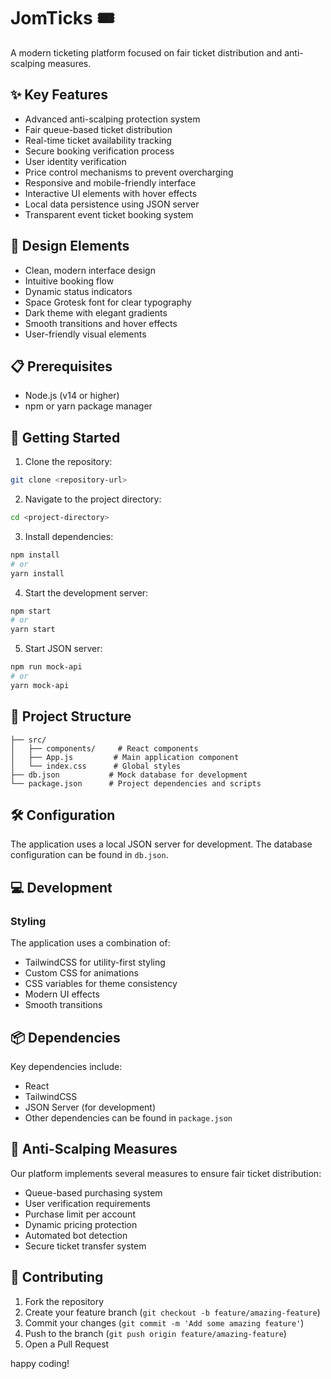 # JomTicks 🎟️

A modern ticketing platform focused on fair ticket distribution and anti-scalping measures.

## ✨ Key Features

- Advanced anti-scalping protection system
- Fair queue-based ticket distribution
- Real-time ticket availability tracking
- Secure booking verification process
- User identity verification
- Price control mechanisms to prevent overcharging
- Responsive and mobile-friendly interface
- Interactive UI elements with hover effects
- Local data persistence using JSON server
- Transparent event ticket booking system

## 🎨 Design Elements

- Clean, modern interface design
- Intuitive booking flow
- Dynamic status indicators
- Space Grotesk font for clear typography
- Dark theme with elegant gradients
- Smooth transitions and hover effects
- User-friendly visual elements

## 📋 Prerequisites

- Node.js (v14 or higher)
- npm or yarn package manager

## 🚀 Getting Started

1. Clone the repository:
```bash
git clone <repository-url>
```

2. Navigate to the project directory:
```bash
cd <project-directory>
```

3. Install dependencies:
```bash
npm install
# or
yarn install
```

4. Start the development server:
```bash
npm start
# or
yarn start
```

5. Start JSON server:
```bash
npm run mock-api
# or
yarn mock-api
```

## 📁 Project Structure

```
├── src/
│   ├── components/     # React components
│   ├── App.js         # Main application component
│   └── index.css      # Global styles
├── db.json           # Mock database for development
└── package.json      # Project dependencies and scripts
```

## 🛠 Configuration

The application uses a local JSON server for development. The database configuration can be found in `db.json`.

## 💻 Development

### Styling

The application uses a combination of:
- TailwindCSS for utility-first styling
- Custom CSS for animations
- CSS variables for theme consistency
- Modern UI effects
- Smooth transitions

## 📦 Dependencies

Key dependencies include:
- React
- TailwindCSS
- JSON Server (for development)
- Other dependencies can be found in `package.json`

## 🤝 Anti-Scalping Measures

Our platform implements several measures to ensure fair ticket distribution:
- Queue-based purchasing system
- User verification requirements
- Purchase limit per account
- Dynamic pricing protection
- Automated bot detection
- Secure ticket transfer system

## 🤝 Contributing

1. Fork the repository
2. Create your feature branch (`git checkout -b feature/amazing-feature`)
3. Commit your changes (`git commit -m 'Add some amazing feature'`)
4. Push to the branch (`git push origin feature/amazing-feature`)
5. Open a Pull Request

happy coding!


